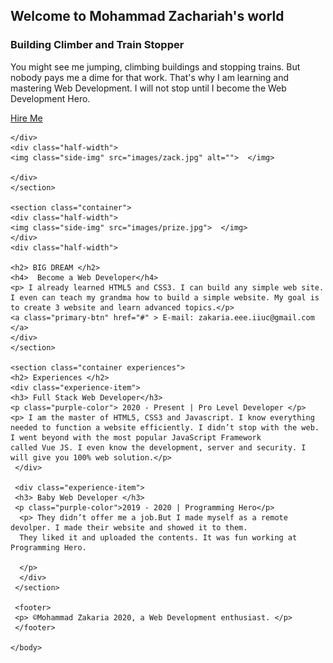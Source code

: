 <DOCTYPE html>
<html>
    <head>
    <title> Mohammad Zachariah Bin Ahmed </title>
    <link rel="stylesheet" type="text/css" href="style.css">
    </head>
    <body>
    <section class="container">
    <div class="half-width">
        <h1> Welcome to <span class="purple-color"> Mohammad Zachariah's </span> world </h1>
    <h3> Building Climber and Train Stopper</h3>
    <p> You might see me jumping, climbing buildings and stopping trains. But nobody pays me a dime for that work. That's why I am learning and mastering Web Development. I will not stop until I become the Web Development Hero.</p>
    <a class="primary-btn" href="https://www.linkedin.com/in/thisismohammad"> Hire Me </a>
    
    </div>
    <div class="half-width"> 
    <img class="side-img" src="images/zack.jpg" alt="">  </img>
    
    </div>
    </section>
    
    <section class="container">
    <div class="half-width">
    <img class="side-img" src="images/prize.jpg">  </img>
    </div>
    <div class="half-width">
    
    <h2> BIG DREAM </h2>
    <h4>  Become a Web Developer</h4>
    <p> I already learned HTML5 and CSS3. I can build any simple web site. I even can teach my grandma how to build a simple website. My goal is to create 3 website and learn advanced topics.</p>
    <a class="primary-btn" href="#" > E-mail: zakaria.eee.iiuc@gmail.com </a>
    </div>
    </section>
    
    <section class="container experiences"> 
    <h2> Experiences </h2>
    <div class="experience-item">
    <h3> Full Stack Web Developer</h3>
    <p class="purple-color"> 2020 - Present | Pro Level Developer </p>
    <p> I am the master of HTML5, CSS3 and Javascript. I know everything needed to function a website efficiently. I didn’t stop with the web.
    I went beyond with the most popular JavaScript Framework
    called Vue JS. I even know the development, server and security. I will give you 100% web solution.</p>
     </div>
     
     <div class="experience-item">
     <h3> Baby Web Developer </h3>
     <p class="purple-color">2019 - 2020 | Programming Hero</p>
      <p> They didn’t offer me a job.But I made myself as a remote devolper. I made their website and showed it to them. 
      They liked it and uploaded the contents. It was fun working at Programming Hero.
      
      </p>
      </div>
     </section>
     
     <footer>  
     <p> ©Mohammad Zakaria 2020, a Web Development enthusiast. </p>
     </footer>
    
    </body> 
</html>
